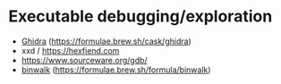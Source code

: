 # Executable debugging/exploration

- [Ghidra](https://ghidra-sre.org) (https://formulae.brew.sh/cask/ghidra)
- xxd / https://hexfiend.com
- https://www.sourceware.org/gdb/
- [binwalk](https://github.com/ReFirmLabs/binwalk) (https://formulae.brew.sh/formula/binwalk) 
